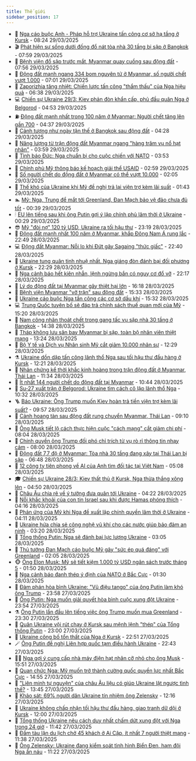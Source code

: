 ```yaml
---
title: Thế giới
sidebar_position: 17
---
```


<!-- dantri-the-gioi:START -->
- 🌋 [Nga cáo buộc Anh - Pháp hỗ trợ Ukraine tấn công cơ sở hạ tầng ở Kursk](https://dantri.com.vn/the-gioi/nga-cao-buoc-anh-phap-ho-tro-ukraine-tan-cong-co-so-ha-tang-o-kursk-20250329150557132.htm) - 08:24 29/03/2025
- 🎬 [Phát hiện sự sống dưới đống đổ nát tòa nhà 30 tầng bị sập ở Bangkok](https://dantri.com.vn/the-gioi/phat-hien-su-song-duoi-dong-do-nat-toa-nha-30-tang-bi-sap-o-bangkok-20250329144438229.htm) - 07:59 29/03/2025
- 🧰 [Bệnh viện đổ sập trước mắt, Myanmar quay cuồng sau động đất](https://dantri.com.vn/the-gioi/benh-vien-do-sap-truoc-mat-myanmar-quay-cuong-sau-dong-dat-20250329145626146.htm) - 07:56 29/03/2025
- 🌋 [Động đất mạnh ngang 334 bom nguyên tử ở Myanmar, số người chết vượt 1.000](https://dantri.com.vn/the-gioi/dong-dat-manh-ngang-334-bom-nguyen-tu-o-myanmar-so-nguoi-chet-vuot-1000-20250329135547219.htm) - 07:01 29/03/2025
- 🗽 [Zaporizhia tăng nhiệt: Chiến lược tấn công &quot;thẩm thấu&quot; của Nga hiệu quả](https://dantri.com.vn/the-gioi/zaporizhia-tang-nhiet-chien-luoc-tan-cong-tham-thau-cua-nga-hieu-qua-20250329113156094.htm) - 06:38 29/03/2025
- 💻 [Chiến sự Ukraine 29/3: Kiev phản đòn khẩn cấp, phủ đầu quân Nga ở Belgorod](https://dantri.com.vn/the-gioi/chien-su-ukraine-293-kiev-phan-don-khan-cap-phu-dau-quan-nga-o-belgorod-20250329114508954.htm) - 04:53 29/03/2025
- ⛽️ [Động đất mạnh nhất trong 100 năm ở Myanmar: Người chết tăng lên gần 700](https://dantri.com.vn/the-gioi/dong-dat-manh-nhat-trong-100-nam-o-myanmar-nguoi-chet-tang-len-gan-700-20250329113115176.htm) - 04:37 29/03/2025
- 🤩 [Cảnh tượng như ngày tận thế ở Bangkok sau động đất](https://dantri.com.vn/the-gioi/canh-tuong-nhu-ngay-tan-the-o-bangkok-sau-dong-dat-20250329105514167.htm) - 04:28 29/03/2025
- 🧐 [Năng lượng từ trận động đất Myanmar ngang &quot;hàng trăm vụ nổ hạt nhân&quot;](https://dantri.com.vn/the-gioi/nang-luong-tu-tran-dong-dat-myanmar-ngang-hang-tram-vu-no-hat-nhan-20250329100055934.htm) - 03:59 29/03/2025
- 🎊 [Tình báo Đức: Nga chuẩn bị cho cuộc chiến với NATO](https://dantri.com.vn/the-gioi/tinh-bao-duc-nga-chuan-bi-cho-cuoc-chien-voi-nato-20250329103145611.htm) - 03:53 29/03/2025
- 📝 [Chính phủ Mỹ thông báo kế hoạch giải thể USAID](https://dantri.com.vn/the-gioi/chinh-phu-my-thong-bao-ke-hoach-giai-the-usaid-20250329092634853.htm) - 02:59 29/03/2025
- 🤡 [Số người chết do động đất ở Myanmar có thể vượt 10.000](https://dantri.com.vn/the-gioi/so-nguoi-chet-do-dong-dat-o-myanmar-co-the-vuot-10000-20250329085356095.htm) - 02:05 29/03/2025
- 🥷 [Thế khó của Ukraine khi Mỹ đề nghị trả lại viện trợ kèm lãi suất](https://dantri.com.vn/the-gioi/the-kho-cua-ukraine-khi-my-de-nghi-tra-lai-vien-tro-kem-lai-suat-20250329083729938.htm) - 01:43 29/03/2025
- 🏊 [Mỹ: Nga, Trung để mắt tới Greenland, Đan Mạch bảo vệ đảo chưa đủ tốt](https://dantri.com.vn/the-gioi/my-nga-trung-de-mat-toi-greenland-dan-mach-bao-ve-dao-chua-du-tot-20250329072610071.htm) - 00:39 29/03/2025
- 🕯 [EU lên tiếng sau khi ông Putin gợi ý lập chính phủ lâm thời ở Ukraine](https://dantri.com.vn/the-gioi/eu-len-tieng-sau-khi-ong-putin-goi-y-lap-chinh-phu-lam-thoi-o-ukraine-20250329072428225.htm) - 00:29 29/03/2025
- 😎 [Mỹ &quot;đòi nợ&quot; 120 tỷ USD, Ukraine ra tối hậu thư](https://dantri.com.vn/the-gioi/my-doi-no-120-ty-usd-ukraine-ra-toi-hau-thu-20250329060858444.htm) - 23:19 28/03/2025
- 🌈 [Động đất mạnh nhất 100 năm ở Myanmar, khắp Đông Nam Á rung lắc](https://dantri.com.vn/the-gioi/dong-dat-manh-nhat-100-nam-o-myanmar-khap-dong-nam-a-rung-lac-20250329054246640.htm) - 22:49 28/03/2025
- 💻 [Động đất Myanmar: Nỗi lo khi Đứt gãy Sagaing &quot;thức giấc&quot;](https://dantri.com.vn/the-gioi/dong-dat-myanmar-noi-lo-khi-dut-gay-sagaing-thuc-giac-20250328230442664.htm) - 22:40 28/03/2025
- 🤖 [Ukraine tung quân tinh nhuệ nhất, Nga giáng đòn đánh bại đối phương ở Kursk](https://dantri.com.vn/the-gioi/ukraine-tung-quan-tinh-nhue-nhat-nga-giang-don-danh-bai-doi-phuong-o-kursk-20250329000112028.htm) - 22:29 28/03/2025
- 🦏 [Nga cảnh báo hết kiên nhẫn, lệnh ngừng bắn có nguy cơ đổ vỡ](https://dantri.com.vn/the-gioi/nga-canh-bao-het-kien-nhan-lenh-ngung-ban-co-nguy-co-do-vo-20250329004724224.htm) - 22:17 28/03/2025
- 🌁 [Lý do động đất tại Myanmar gây thiệt hại lớn](https://dantri.com.vn/the-gioi/ly-do-dong-dat-tai-myanmar-gay-thiet-hai-lon-20250328231133091.htm) - 16:18 28/03/2025
- 🐘 [Bệnh viện Myanmar &quot;vỡ trận&quot; sau động đất](https://dantri.com.vn/the-gioi/benh-vien-myanmar-vo-tran-sau-dong-dat-20250328222639677.htm) - 15:33 28/03/2025
- 🥷 [Ukraine cáo buộc Nga tấn công các cơ sở dầu khí](https://dantri.com.vn/the-gioi/ukraine-cao-buoc-nga-tan-cong-cac-co-so-dau-khi-20250328223145305.htm) - 15:32 28/03/2025
- 💻 [Trung Quốc tuyên bố sẽ đáp trả chính sách thuế quan mới của Mỹ](https://dantri.com.vn/the-gioi/trung-quoc-tuyen-bo-se-dap-tra-chinh-sach-thue-quan-moi-cua-my-20250328221255617.htm) - 15:20 28/03/2025
- 🎡 [Nam công nhân thoát chết trong gang tấc vụ sập nhà 30 tầng ở Bangkok](https://dantri.com.vn/the-gioi/nam-cong-nhan-thoat-chet-trong-gang-tac-vu-sap-nha-30-tang-o-bangkok-20250328211822035.htm) - 14:38 28/03/2025
- 🧰 [Tháp không lưu sân bay Myanmar bị sập, toàn bộ nhân viên thiệt mạng](https://dantri.com.vn/the-gioi/thap-khong-luu-san-bay-myanmar-bi-sap-toan-bo-nhan-vien-thiet-mang-20250328201320291.htm) - 13:24 28/03/2025
- 🥸 [Bộ Y tế và Dịch vụ Nhân sinh Mỹ cắt giảm 10.000 nhân sự](https://dantri.com.vn/the-gioi/bo-y-te-va-dich-vu-nhan-sinh-my-cat-giam-10000-nhan-su-20250328192900647.htm) - 12:29 28/03/2025
- ⚗️ [Ukraine dồn dập tấn công lãnh thổ Nga sau tối hậu thư đầu hàng ở Kursk](https://dantri.com.vn/the-gioi/ukraine-don-dap-tan-cong-lanh-tho-nga-sau-toi-hau-thu-dau-hang-o-kursk-20250328184811492.htm) - 12:21 28/03/2025
- 🌮 [Nhân chứng kể thời khắc kinh hoàng trong trận động đất ở Myanmar, Thái Lan](https://dantri.com.vn/the-gioi/nhan-chung-ke-thoi-khac-kinh-hoang-trong-tran-dong-dat-o-myanmar-thai-lan-20250328182329943.htm) - 11:34 28/03/2025
- 🎃 [Ít nhất 144 người chết do động đất tại Myanmar](https://dantri.com.vn/the-gioi/it-nhat-144-nguoi-chet-do-dong-dat-tai-myanmar-20250328174202511.htm) - 10:44 28/03/2025
- 💫 [Su-27 xuất trận ở Belgorod: Ukraine tìm cách cô lập lãnh thổ Nga](https://dantri.com.vn/the-gioi/su-27-xuat-tran-o-belgorod-ukraine-tim-cach-co-lap-lanh-tho-nga-20250328172233529.htm) - 10:32 28/03/2025
- 🪜 [Báo Ukraine: Ông Trump muốn Kiev hoàn trả tiền viện trợ kèm lãi suất?](https://dantri.com.vn/the-gioi/bao-ukraine-ong-trump-muon-kiev-hoan-tra-tien-vien-tro-kem-lai-suat-20250328164216336.htm) - 09:57 28/03/2025
- 🌋 [Cảnh hoang tàn sau động đất rung chuyển Myanmar, Thái Lan](https://dantri.com.vn/the-gioi/canh-hoang-tan-sau-dong-dat-rung-chuyen-myanmar-thai-lan-20250328160702548.htm) - 09:10 28/03/2025
- 🦏 [Ông Musk tiết lộ cách thực hiện cuộc &quot;cách mạng&quot; cắt giảm chi phí](https://dantri.com.vn/the-gioi/ong-musk-tiet-lo-cach-thuc-hien-cuoc-cach-mang-cat-giam-chi-phi-20250328141401191.htm) - 08:04 28/03/2025
- 👀 [Chính quyền ông Trump đối phó chỉ trích từ vụ rò rỉ thông tin nhạy cảm](https://dantri.com.vn/the-gioi/chinh-quyen-ong-trump-doi-pho-chi-trich-tu-vu-ro-ri-thong-tin-nhay-cam-20250328145904580.htm) - 08:00 28/03/2025
- 🧰 [Động đất 7,7 độ ở Myanmar: Tòa nhà 30 tầng đang xây tại Thái Lan bị sập](https://dantri.com.vn/the-gioi/dong-dat-77-do-o-myanmar-toa-nha-30-tang-dang-xay-tai-thai-lan-bi-sap-20250328134717563.htm) - 06:48 28/03/2025
- 🚀 [12 công ty tiên phong về AI của Anh tìm đối tác tại Việt Nam](https://dantri.com.vn/the-gioi/12-cong-ty-tien-phong-ve-ai-cua-anh-tim-doi-tac-tai-viet-nam-20250328120306248.htm) - 05:08 28/03/2025
- 🎓 [Chiến sự Ukraine 28/3: Kiev thất thủ ở Kursk, Nga thừa thắng xông lên](https://dantri.com.vn/the-gioi/chien-su-ukraine-283-kiev-that-thu-o-kursk-nga-thua-thang-xong-len-20250328113721475.htm) - 04:50 28/03/2025
- 🥸 [Châu Âu chia rẽ về ý tưởng đưa quân tới Ukraine](https://dantri.com.vn/the-gioi/chau-au-chia-re-ve-y-tuong-dua-quan-toi-ukraine-20250328110521902.htm) - 04:22 28/03/2025
- 🦅 [Nỗi khắc khoải của con tin Israel sau khi được Hamas phóng thích](https://dantri.com.vn/the-gioi/noi-khac-khoai-cua-con-tin-israel-sau-khi-duoc-hamas-phong-thich-20250327165207426.htm) - 04:16 28/03/2025
- 🤭 [Phản ứng của Mỹ khi Nga đề xuất lập chính quyền lâm thời ở Ukraine](https://dantri.com.vn/the-gioi/phan-ung-cua-my-khi-nga-de-xuat-lap-chinh-quyen-lam-thoi-o-ukraine-20250328110135775.htm) - 04:11 28/03/2025
- 🤖 [Ukraine hứa chia sẻ công nghệ vũ khí cho các nước giúp bảo đảm an ninh](https://dantri.com.vn/the-gioi/ukraine-hua-chia-se-cong-nghe-vu-khi-cho-cac-nuoc-giup-bao-dam-an-ninh-20250328095326570.htm) - 03:20 28/03/2025
- 🐲 [Tổng thống Putin: Nga sẽ đánh bại lực lượng Ukraine](https://dantri.com.vn/the-gioi/tong-thong-putin-nga-se-danh-bai-luc-luong-ukraine-20250328095800706.htm) - 03:05 28/03/2025
- 🫣 [Thủ tướng Đan Mạch cáo buộc Mỹ gây &quot;sức ép quá đáng&quot; với Greenland](https://dantri.com.vn/the-gioi/thu-tuong-dan-mach-cao-buoc-my-gay-suc-ep-qua-dang-voi-greenland-20250327163833543.htm) - 02:05 28/03/2025
- 🐵 [Ông Elon Musk: Mỹ sẽ tiết kiệm 1.000 tỷ USD ngân sách trước tháng 5](https://dantri.com.vn/the-gioi/ong-elon-musk-my-se-tiet-kiem-1000-ty-usd-ngan-sach-truoc-thang-5-20250328084613493.htm) - 01:50 28/03/2025
- 🫶 [Nga cảnh báo đanh thép ý định của NATO ở Bắc Cực](https://dantri.com.vn/the-gioi/nga-canh-bao-danh-thep-y-dinh-cua-nato-o-bac-cuc-20250328082416687.htm) - 01:30 28/03/2025
- 💃 [Đàm phán hòa bình Ukraine: &quot;Vũ điệu tango&quot; của ông Putin làm khó ông Trump](https://dantri.com.vn/the-gioi/dam-phan-hoa-binh-ukraine-vu-dieu-tango-cua-ong-putin-lam-kho-ong-trump-20250324215754502.htm) - 23:58 27/03/2025
- 💫 [Ông Putin: Nga muốn giải quyết hòa bình cuộc xung đột Ukraine](https://dantri.com.vn/the-gioi/ong-putin-nga-muon-giai-quyet-hoa-binh-cuoc-xung-dot-ukraine-20250328064425842.htm) - 23:54 27/03/2025
- ⚗️ [Ông Putin lần đầu lên tiếng việc ông Trump muốn mua Greenland](https://dantri.com.vn/the-gioi/ong-putin-lan-dau-len-tieng-viec-ong-trump-muon-mua-greenland-20250328061943896.htm) - 23:30 27/03/2025
- 🥷 [Quân Ukraine vội rút chạy ở Kursk sau mệnh lệnh &quot;thép&quot; của Tổng thống Putin](https://dantri.com.vn/the-gioi/quan-ukraine-voi-rut-chay-o-kursk-sau-menh-lenh-thep-cua-tong-thong-putin-20250328055353237.htm) - 23:00 27/03/2025
- 🥸 [Ukraine công bố tổn thất của Nga ở Kursk](https://dantri.com.vn/the-gioi/ukraine-cong-bo-ton-that-cua-nga-o-kursk-20250328054507180.htm) - 22:51 27/03/2025
- 🪄 [Ông Putin đề nghị Liên hợp quốc tạm điều hành Ukraine](https://dantri.com.vn/the-gioi/ong-putin-de-nghi-lien-hop-quoc-tam-dieu-hanh-ukraine-20250328050201819.htm) - 22:43 27/03/2025
- 🧑‍💻 [Nga gợi ý cung cấp nhà máy điện hạt nhân cỡ nhỏ cho ông Musk](https://dantri.com.vn/the-gioi/nga-goi-y-cung-cap-nha-may-dien-hat-nhan-co-nho-cho-ong-musk-20250327224442088.htm) - 15:51 27/03/2025
- 🤭 [Quan chức Nga: Mỹ muốn trở thành cường quốc quyền lực nhất Bắc Cực](https://dantri.com.vn/the-gioi/quan-chuc-nga-my-muon-tro-thanh-cuong-quoc-quyen-luc-nhat-bac-cuc-20250327213251328.htm) - 14:55 27/03/2025
- 🗽 [&quot;Liên minh tự nguyện&quot; của châu Âu liệu có giúp Ukraine lật ngược tình thế?](https://dantri.com.vn/the-gioi/lien-minh-tu-nguyen-cua-chau-au-lieu-co-giup-ukraine-lat-nguoc-tinh-the-20250327202449766.htm) - 13:45 27/03/2025
- 🤖 [Khảo sát: 69% người dân Ukraine tín nhiệm ông Zelensky](https://dantri.com.vn/the-gioi/khao-sat-69-nguoi-dan-ukraine-tin-nhiem-ong-zelensky-20250327182124529.htm) - 12:16 27/03/2025
- 🌈 [Ukraine không chấp nhận tối hậu thư đầu hàng, giao tranh dữ dội ở Kursk](https://dantri.com.vn/the-gioi/ukraine-khong-chap-nhan-toi-hau-thu-dau-hang-giao-tranh-du-doi-o-kursk-20250327170729957.htm) - 12:00 27/03/2025
- 🤩 [Tổng thống Ukraine nêu cách duy nhất chấm dứt xung đột với Nga trong 24 giờ](https://dantri.com.vn/the-gioi/tong-thong-ukraine-neu-cach-duy-nhat-cham-dut-xung-dot-voi-nga-trong-24-gio-20250327180952826.htm) - 11:42 27/03/2025
- 🤗 [Đắm tàu lặn du lịch chở 45 khách ở Ai Cập, ít nhất 7 người thiệt mạng](https://dantri.com.vn/the-gioi/dam-tau-lan-du-lich-cho-45-khach-o-ai-cap-it-nhat-7-nguoi-thiet-mang-20250327183606346.htm) - 11:38 27/03/2025
- 🙉 [Ông Zelensky: Ukraine đang kiểm soát tình hình Biển Đen, hạm đội Nga ẩn náu](https://dantri.com.vn/the-gioi/ong-zelensky-ukraine-dang-kiem-soat-tinh-hinh-bien-den-ham-doi-nga-an-nau-20250327173459387.htm) - 11:22 27/03/2025<!-- dantri-the-gioi:END -->
